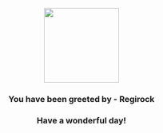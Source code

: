 <p align="center">
    <img src="https://raw.githubusercontent.com/PokeAPI/sprites/master/sprites/pokemon/377.png" width="150" height="150">
</p>
<h3 align="center">You have been greeted by - <b>Regirock</b></h3>
<h3 align="center">Have a wonderful day!</h3>
